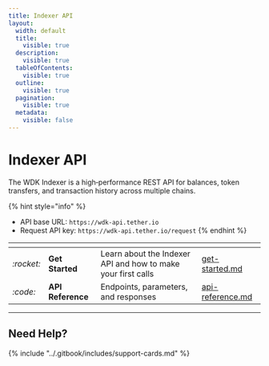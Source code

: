 ```yaml
---
title: Indexer API
layout:
  width: default
  title:
    visible: true
  description:
    visible: true
  tableOfContents:
    visible: true
  outline:
    visible: true
  pagination:
    visible: true
  metadata:
    visible: false
---
```


# Indexer API

The WDK Indexer is a high‑performance REST API for balances, token transfers, and transaction history across multiple chains.

{% hint style="info" %}
- API base URL: `https://wdk-api.tether.io`
- Request API key: `https://wdk-api.tether.io/request`
{% endhint %}

<table data-card-size="large" data-view="cards">
	<thead>
		<tr>
			<th></th>
			<th></th>
			<th></th>
			<th data-hidden data-card-target data-type="content-ref"></th>
		</tr>
	</thead>
	<tbody>
		<tr>
			<td>
				<i class="fa-rocket">:rocket:</i>
			</td>
			<td>
				<strong>Get Started</strong>
			</td>
        <td>Learn about the Indexer API and how to make your first calls</td>
			<td>
				<a href="./get-started.md">get-started.md</a>
			</td>
		</tr>
		<tr>
			<td>
				<i class="fa-code">:code:</i>
			</td>
			<td>
				<strong>API Reference</strong>
			</td>
        <td>Endpoints, parameters, and responses</td>
			<td>
				<a href="./api-reference.md">api-reference.md</a>
			</td>
		</tr>
	</tbody>
</table>

***

## Need Help?

{% include "../.gitbook/includes/support-cards.md" %}
